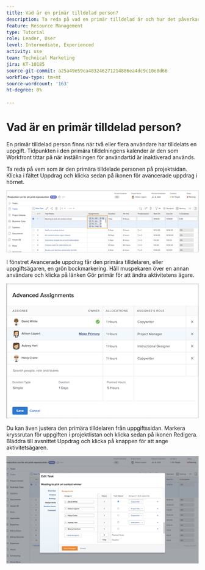 ```yaml
---
title: Vad är en primär tilldelad person?
description: Ta reda på vad en primär tilldelad är och hur det påverkar hanteringen av dina resurser.
feature: Resource Management
type: Tutorial
role: Leader, User
level: Intermediate, Experienced
activity: use
team: Technical Marketing
jira: KT-10185
source-git-commit: a25a49e59ca483246271214886ea4dc9c10e8d66
workflow-type: tm+mt
source-wordcount: '163'
ht-degree: 0%

---
```


# Vad är en primär tilldelad person?

En primär tilldelad person finns när två eller flera användare har tilldelats en uppgift. Tidpunkten i den primära tilldelningens kalender är den som Workfront tittar på när inställningen för användartid är inaktiverad används.

Ta reda på vem som är den primära tilldelade personen på projektsidan. Klicka i fältet Uppdrag och klicka sedan på ikonen för avancerade uppdrag i hörnet.

![flera tilldelningar](assets/pa_01.png)

I fönstret Avancerade uppdrag får den primära tilldelaren, eller uppgiftsägaren, en grön bockmarkering. Håll muspekaren över en annan användare och klicka på länken Gör primär för att ändra aktivitetens ägare.

![primär tilldelad](assets/pa_02.png)

Du kan även justera den primära tilldelaren från uppgiftssidan. Markera kryssrutan för uppgiften i projektlistan och klicka sedan på ikonen Redigera. Bläddra till avsnittet Uppdrag och klicka på knappen för att ange aktivitetsägaren.

![uppgiftsägarknapp](assets/pa_03.png)

